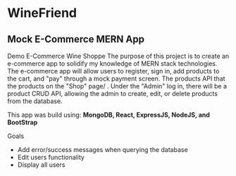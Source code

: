 <h1>WineFriend</h1>
<h2>Mock E-Commerce MERN App</h2>

Demo E-Commerce Wine Shoppe
The purpose of this project is to create an e-commerce app to solidify my knowledge of MERN stack technologies. The e-commerce app will allow users to register, sign in, add products to the cart, and "pay" through a mock payment screen.  The products API that the products on the "Shop" page/ . Under the "Admin" log in, there will be a product CRUD API, allowing the admin to create, edit, or delete products from the database.

This app was build using: <strong> MongoDB, React, ExpressJS, NodeJS, and BootStrap </strong>

Goals
<ul>
<li>Add error/success messages when querying the database</li>
<li>Edit users functionality</li>
<li>Display all users</li>
</ul>
